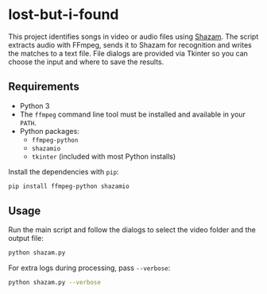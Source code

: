 # lost-but-i-found

This project identifies songs in video or audio files using [Shazam](https://github.com/sergree/shazamio). The script extracts audio with FFmpeg, sends it to Shazam for recognition and writes the matches to a text file. File dialogs are provided via Tkinter so you can choose the input and where to save the results.

## Requirements

- Python 3
- The `ffmpeg` command line tool must be installed and available in your `PATH`.
- Python packages:
  - `ffmpeg-python`
  - `shazamio`
  - `tkinter` (included with most Python installs)

Install the dependencies with `pip`:

```bash
pip install ffmpeg-python shazamio
```

## Usage

Run the main script and follow the dialogs to select the video folder and the output file:

```bash
python shazam.py
```

For extra logs during processing, pass `--verbose`:

```bash
python shazam.py --verbose
```
